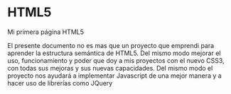HTML5
=====

Mi primera página HTML5

El presente documento no es mas que un proyecto que emprendi para aprender la estructura semántica de HTML5.
Del mismo modo mejorar el uso, funcionamiento y poder que doy a mis proyectos con el nuevo CSS3, con todas sus mejoras y sus nuevas capacidades.
Del mismo modo el proyecto nos ayudará a implementar Javascript de una mejor manera y a hacer uso de librerías como JQuery

